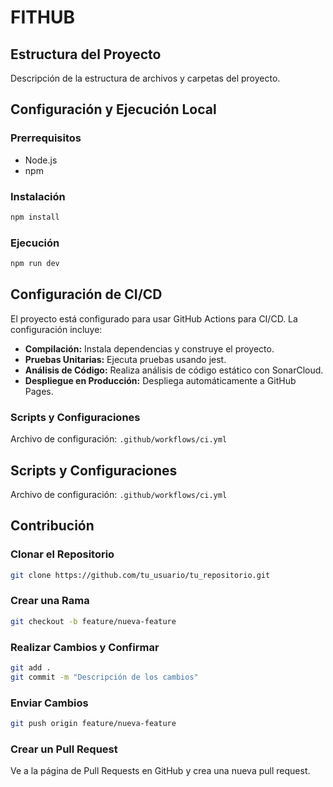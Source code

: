# FITHUB

## Estructura del Proyecto

Descripción de la estructura de archivos y carpetas del proyecto.

## Configuración y Ejecución Local

### Prerrequisitos
- Node.js
- npm

### Instalación
```bash
npm install
```
### Ejecución
```bash
npm run dev
```

## Configuración de CI/CD

El proyecto está configurado para usar GitHub Actions para CI/CD. La configuración incluye:

- **Compilación:** Instala dependencias y construye el proyecto.
- **Pruebas Unitarias:** Ejecuta pruebas usando jest.
- **Análisis de Código:** Realiza análisis de código estático con SonarCloud.
- **Despliegue en Producción:** Despliega automáticamente a GitHub Pages.

### Scripts y Configuraciones

Archivo de configuración: `.github/workflows/ci.yml`


## Scripts y Configuraciones
Archivo de configuración: `.github/workflows/ci.yml`

## Contribución

### Clonar el Repositorio

```bash
git clone https://github.com/tu_usuario/tu_repositorio.git
```
### Crear una Rama
``` bash
git checkout -b feature/nueva-feature
```

### Realizar Cambios y Confirmar
```bash
git add .
git commit -m "Descripción de los cambios"
```
### Enviar Cambios
```bash
git push origin feature/nueva-feature
```
### Crear un Pull Request
Ve a la página de Pull Requests en GitHub y crea una nueva pull request.
